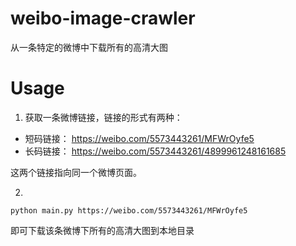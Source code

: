# weibo-image-crawler
从一条特定的微博中下载所有的高清大图

# Usage
1. 获取一条微博链接，链接的形式有两种：
- 短码链接： https://weibo.com/5573443261/MFWrOyfe5
- 长码链接： https://weibo.com/5573443261/4899961248161685

这两个链接指向同一个微博页面。

2.
```
python main.py https://weibo.com/5573443261/MFWrOyfe5
```

即可下载该条微博下所有的高清大图到本地目录
